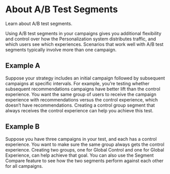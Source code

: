 

# About A/B Test Segments

Learn about A/B test segments.

Using A/B test segments in your campaigns gives you additional flexibility and
control over how the Personalization system distributes traffic, and which
users see which experiences. Scenarios that work well with A/B test segments
typically involve more than one campaign.

## Example A

Suppose your strategy includes an initial campaign followed by subsequent
campaigns at specific intervals. For example, you’re testing whether
subsequent recommendations campaigns have better lift than the control
experience. You want the same group of users to receive the campaign
experience with recommendations versus the control experience, which doesn’t
have recommendations. Creating a control group segment that always receives
the control experience can help you achieve this test.

## Example B

Suppose you have three campaigns in your test, and each has a control
experience. You want to make sure the same group always gets the control
experience. Creating two groups, one for Global Control and one for Global
Experience, can help achieve that goal. You can also use the Segment Compare
feature to see how the two segments perform against each other for all
campaigns.


